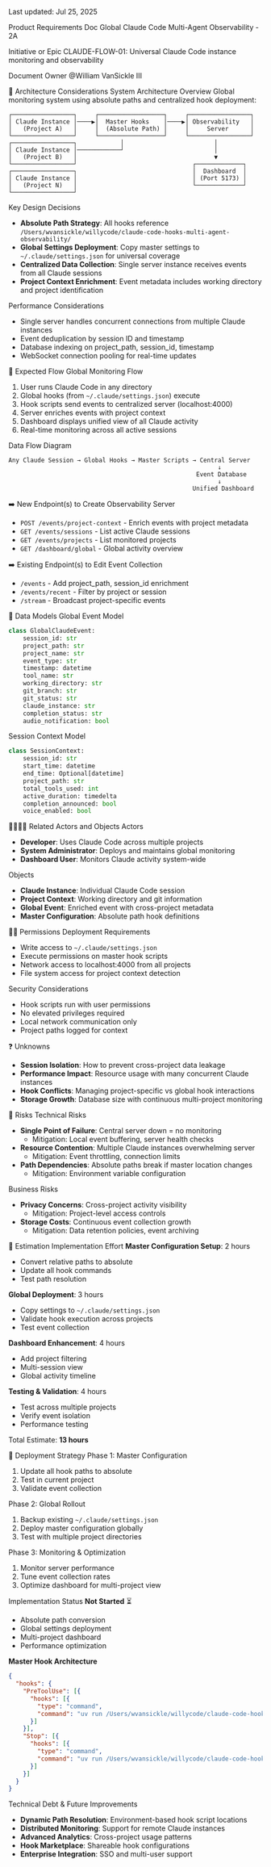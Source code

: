 Last updated: Jul 25, 2025

Product Requirements Doc
Global Claude Code Multi-Agent Observability - 2A

Initiative or Epic
CLAUDE-FLOW-01: Universal Claude Code instance monitoring and observability

Document Owner
@William VanSickle III 

👷 Architecture Considerations
System Architecture Overview
Global monitoring system using absolute paths and centralized hook deployment:

```
┌─────────────────┐     ┌──────────────────┐     ┌─────────────────┐
│ Claude Instance │────▶│  Master Hooks    │────▶│ Observability   │
│   (Project A)   │     │  (Absolute Path) │     │     Server      │
└─────────────────┘     └──────────────────┘     └─────────────────┘
┌─────────────────┐            │                         │
│ Claude Instance │────────────┘                         │
│   (Project B)   │                                      ▼
└─────────────────┘                                ┌─────────────┐
┌─────────────────┐                                │  Dashboard  │
│ Claude Instance │                                │ (Port 5173) │
│   (Project N)   │                                └─────────────┘
└─────────────────┘
```

Key Design Decisions
- **Absolute Path Strategy**: All hooks reference `/Users/wvansickle/willycode/claude-code-hooks-multi-agent-observability/`
- **Global Settings Deployment**: Copy master settings to `~/.claude/settings.json` for universal coverage
- **Centralized Data Collection**: Single server instance receives events from all Claude sessions
- **Project Context Enrichment**: Event metadata includes working directory and project identification

Performance Considerations
- Single server handles concurrent connections from multiple Claude instances
- Event deduplication by session ID and timestamp
- Database indexing on project_path, session_id, timestamp
- WebSocket connection pooling for real-time updates

🔄 Expected Flow
Global Monitoring Flow
1. User runs Claude Code in any directory
2. Global hooks (from `~/.claude/settings.json`) execute
3. Hook scripts send events to centralized server (localhost:4000)
4. Server enriches events with project context
5. Dashboard displays unified view of all Claude activity
6. Real-time monitoring across all active sessions

Data Flow Diagram
```
Any Claude Session → Global Hooks → Master Scripts → Central Server
                                                          ↓
                                                    Event Database
                                                          ↓
                                                   Unified Dashboard
```

➡️ New Endpoint(s) to Create
Observability Server
- `POST /events/project-context` - Enrich events with project metadata
- `GET /events/sessions` - List active Claude sessions
- `GET /events/projects` - List monitored projects
- `GET /dashboard/global` - Global activity overview

➡️ Existing Endpoint(s) to Edit
Event Collection
- `/events` - Add project_path, session_id enrichment
- `/events/recent` - Filter by project or session
- `/stream` - Broadcast project-specific events

🔢 Data Models
Global Event Model
```python
class GlobalClaudeEvent:
    session_id: str
    project_path: str
    project_name: str
    event_type: str
    timestamp: datetime
    tool_name: str
    working_directory: str
    git_branch: str
    git_status: str
    claude_instance: str
    completion_status: str
    audio_notification: bool
```

Session Context Model
```python
class SessionContext:
    session_id: str
    start_time: datetime
    end_time: Optional[datetime]
    project_path: str
    total_tools_used: int
    active_duration: timedelta
    completion_announced: bool
    voice_enabled: bool
```

👨‍👩‍👧‍👦 Related Actors and Objects
Actors
- **Developer**: Uses Claude Code across multiple projects
- **System Administrator**: Deploys and maintains global monitoring
- **Dashboard User**: Monitors Claude activity system-wide

Objects
- **Claude Instance**: Individual Claude Code session
- **Project Context**: Working directory and git information
- **Global Event**: Enriched event with cross-project metadata
- **Master Configuration**: Absolute path hook definitions

🙅‍♂️ Permissions
Deployment Requirements
- Write access to `~/.claude/settings.json`
- Execute permissions on master hook scripts
- Network access to localhost:4000 from all projects
- File system access for project context detection

Security Considerations
- Hook scripts run with user permissions
- No elevated privileges required
- Local network communication only
- Project paths logged for context

❓ Unknowns
- **Session Isolation**: How to prevent cross-project data leakage
- **Performance Impact**: Resource usage with many concurrent Claude instances  
- **Hook Conflicts**: Managing project-specific vs global hook interactions
- **Storage Growth**: Database size with continuous multi-project monitoring

🎲 Risks
Technical Risks
- **Single Point of Failure**: Central server down = no monitoring
  - Mitigation: Local event buffering, server health checks
- **Resource Contention**: Multiple Claude instances overwhelming server
  - Mitigation: Event throttling, connection limits
- **Path Dependencies**: Absolute paths break if master location changes
  - Mitigation: Environment variable configuration

Business Risks
- **Privacy Concerns**: Cross-project activity visibility
  - Mitigation: Project-level access controls
- **Storage Costs**: Continuous event collection growth
  - Mitigation: Data retention policies, event archiving

👕 Estimation
Implementation Effort
**Master Configuration Setup**: 2 hours
- Convert relative paths to absolute
- Update all hook commands
- Test path resolution

**Global Deployment**: 3 hours  
- Copy settings to `~/.claude/settings.json`
- Validate hook execution across projects
- Test event collection

**Dashboard Enhancement**: 4 hours
- Add project filtering
- Multi-session view
- Global activity timeline

**Testing & Validation**: 4 hours
- Test across multiple projects
- Verify event isolation
- Performance testing

Total Estimate: **13 hours**

🚀 Deployment Strategy
Phase 1: Master Configuration
1. Update all hook paths to absolute
2. Test in current project
3. Validate event collection

Phase 2: Global Rollout
1. Backup existing `~/.claude/settings.json`
2. Deploy master configuration globally
3. Test with multiple project directories

Phase 3: Monitoring & Optimization
1. Monitor server performance
2. Tune event collection rates
3. Optimize dashboard for multi-project view

Implementation Status
**Not Started** ⏳
- Absolute path conversion
- Global settings deployment  
- Multi-project dashboard
- Performance optimization

**Master Hook Architecture**
```json
{
  "hooks": {
    "PreToolUse": [{
      "hooks": [{
        "type": "command", 
        "command": "uv run /Users/wvansickle/willycode/claude-code-hooks-multi-agent-observability/.claude/hooks/send_event.py --source-app global-claude-monitor --event-type PreToolUse --project-context"
      }]
    }],
    "Stop": [{
      "hooks": [{
        "type": "command",
        "command": "uv run /Users/wvansickle/willycode/claude-code-hooks-multi-agent-observability/.claude/hooks/stop.py --global-mode"
      }]
    }]
  }
}
```

Technical Debt & Future Improvements
- **Dynamic Path Resolution**: Environment-based hook script locations
- **Distributed Monitoring**: Support for remote Claude instances
- **Advanced Analytics**: Cross-project usage patterns
- **Hook Marketplace**: Shareable hook configurations
- **Enterprise Integration**: SSO and multi-user support